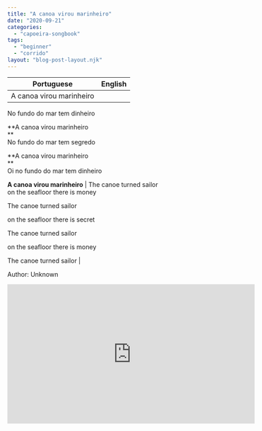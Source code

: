 ```yaml
---
title: "A canoa virou marinheiro"
date: "2020-09-21"
categories: 
  - "capoeira-songbook"
tags: 
  - "beginner"
  - "corrido"
layout: "blog-post-layout.njk"
---
```


| Portuguese | English |
| --- | --- |
| A canoa virou marinheiro  
No fundo do mar tem dinheiro  
  
**A canoa virou marinheiro  
**  
No fundo do mar tem segredo  
  
**A canoa virou marinheiro  
**  
Oi no fundo do mar tem dinheiro  
  
**A canoa virou marinheiro** | The canoe turned sailor  
on the seafloor there is money  
  
The canoe turned sailor  
  
on the seafloor there is secret  
  
The canoe turned sailor  
  
on the seafloor there is money  
  
The canoe turned sailor |

<figcaption>

Author: Unknown

</figcaption>

<iframe width="560" height="315" src="https://www.youtube.com/embed/Xm8ZOQ7VObU" title="YouTube video player" frameborder="0" allow="accelerometer; autoplay; clipboard-write; encrypted-media; gyroscope; picture-in-picture" allowfullscreen></iframe>
